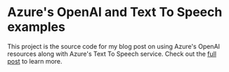 # Azure's OpenAI and Text To Speech examples

This project is the source code for my blog post on using Azure's OpenAI resources along with Azure's Text To Speech service. Check out the [full post](https://jonathanpeterson.com/posts/azures-generative-ai-services.html) to learn more.